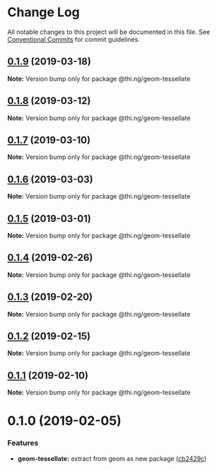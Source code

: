 # Change Log

All notable changes to this project will be documented in this file.
See [Conventional Commits](https://conventionalcommits.org) for commit guidelines.

## [0.1.9](https://github.com/thi-ng/umbrella/compare/@thi.ng/geom-tessellate@0.1.8...@thi.ng/geom-tessellate@0.1.9) (2019-03-18)

**Note:** Version bump only for package @thi.ng/geom-tessellate





## [0.1.8](https://github.com/thi-ng/umbrella/compare/@thi.ng/geom-tessellate@0.1.7...@thi.ng/geom-tessellate@0.1.8) (2019-03-12)

**Note:** Version bump only for package @thi.ng/geom-tessellate





## [0.1.7](https://github.com/thi-ng/umbrella/compare/@thi.ng/geom-tessellate@0.1.6...@thi.ng/geom-tessellate@0.1.7) (2019-03-10)

**Note:** Version bump only for package @thi.ng/geom-tessellate





## [0.1.6](https://github.com/thi-ng/umbrella/compare/@thi.ng/geom-tessellate@0.1.5...@thi.ng/geom-tessellate@0.1.6) (2019-03-03)

**Note:** Version bump only for package @thi.ng/geom-tessellate





## [0.1.5](https://github.com/thi-ng/umbrella/compare/@thi.ng/geom-tessellate@0.1.4...@thi.ng/geom-tessellate@0.1.5) (2019-03-01)

**Note:** Version bump only for package @thi.ng/geom-tessellate





## [0.1.4](https://github.com/thi-ng/umbrella/compare/@thi.ng/geom-tessellate@0.1.3...@thi.ng/geom-tessellate@0.1.4) (2019-02-26)

**Note:** Version bump only for package @thi.ng/geom-tessellate





## [0.1.3](https://github.com/thi-ng/umbrella/compare/@thi.ng/geom-tessellate@0.1.2...@thi.ng/geom-tessellate@0.1.3) (2019-02-20)

**Note:** Version bump only for package @thi.ng/geom-tessellate





## [0.1.2](https://github.com/thi-ng/umbrella/compare/@thi.ng/geom-tessellate@0.1.1...@thi.ng/geom-tessellate@0.1.2) (2019-02-15)

**Note:** Version bump only for package @thi.ng/geom-tessellate





## [0.1.1](https://github.com/thi-ng/umbrella/compare/@thi.ng/geom-tessellate@0.1.0...@thi.ng/geom-tessellate@0.1.1) (2019-02-10)

**Note:** Version bump only for package @thi.ng/geom-tessellate





# 0.1.0 (2019-02-05)


### Features

* **geom-tessellate:** extract from geom as new package ([cb2429c](https://github.com/thi-ng/umbrella/commit/cb2429c))
